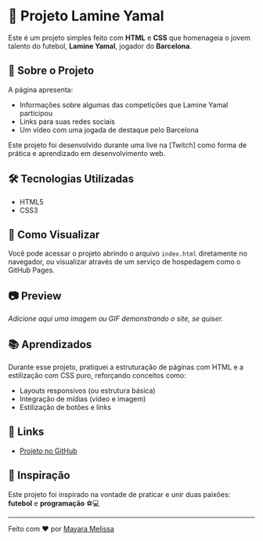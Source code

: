 # 🌟 Projeto Lamine Yamal

Este é um projeto simples feito com **HTML** e **CSS** que homenageia o jovem talento do futebol, **Lamine Yamal**, jogador do **Barcelona**.

## 📄 Sobre o Projeto

A página apresenta:

- Informações sobre algumas das competições que Lamine Yamal participou
- Links para suas redes sociais
- Um vídeo com uma jogada de destaque pelo Barcelona

Este projeto foi desenvolvido durante uma live na [Twitch] como forma de prática e aprendizado em desenvolvimento web.

## 🛠️ Tecnologias Utilizadas

- HTML5
- CSS3

## 🚀 Como Visualizar

Você pode acessar o projeto abrindo o arquivo `index.html` diretamente no navegador, ou visualizar através de um serviço de hospedagem como o GitHub Pages.

## 📷 Preview

*Adicione aqui uma imagem ou GIF demonstrando o site, se quiser.*

## 📚 Aprendizados

Durante esse projeto, pratiquei a estruturação de páginas com HTML e a estilização com CSS puro, reforçando conceitos como:

- Layouts responsivos (ou estrutura básica)
- Integração de mídias (vídeo e imagem)
- Estilização de botões e links

## 🔗 Links

- [Projeto no GitHub](https://github.com/mmeelissa/projetolamineyamal)

## 🧠 Inspiração

Este projeto foi inspirado na vontade de praticar e unir duas paixões: **futebol** e **programação** ⚽💻

---

Feito com ❤️ por [Mayara Melissa](https://github.com/mmeelissa)
